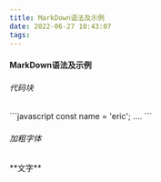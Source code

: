 ```yaml
---
title: MarkDown语法及示例
date: 2022-06-27 10:43:07
tags:
---
```


#### MarkDown语法及示例

###### 代码块
\```javascript
const name = 'eric';
....
\``` 
###### 加粗字体
\*\*文字\*\*
